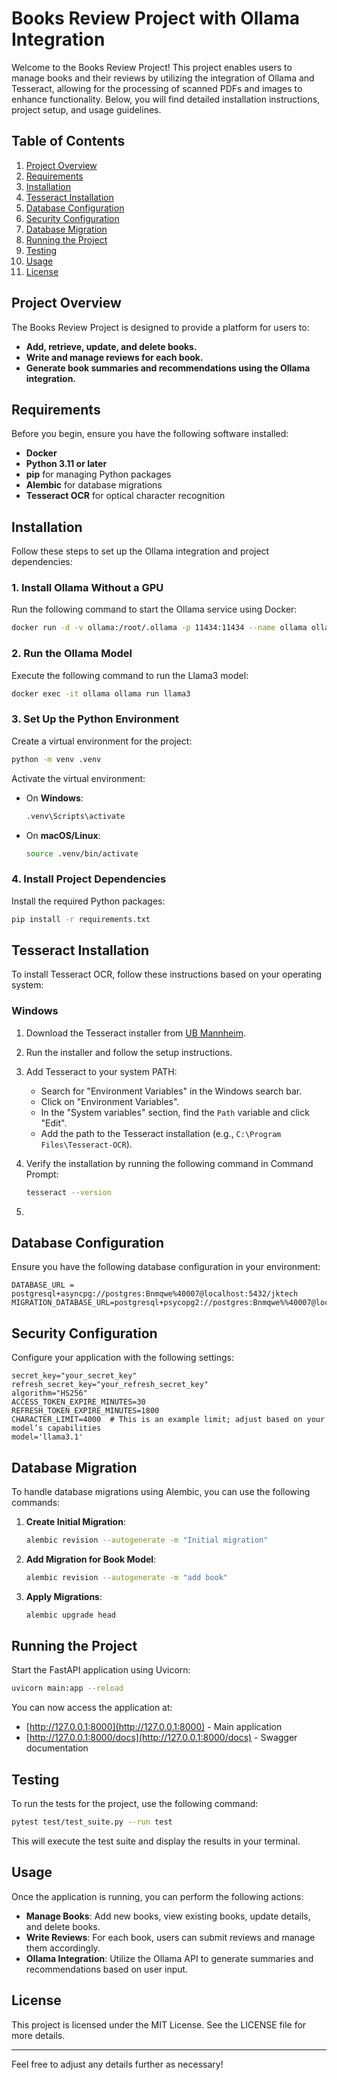 # Books Review Project with Ollama Integration

Welcome to the Books Review Project! This project enables users to manage books and their reviews by utilizing the integration of Ollama and Tesseract, allowing for the processing of scanned PDFs and images to enhance functionality. Below, you will find detailed installation instructions, project setup, and usage guidelines.

## Table of Contents

1. [Project Overview](#project-overview)
2. [Requirements](#requirements)
3. [Installation](#installation)
4. [Tesseract Installation](#tesseract-installation)
5. [Database Configuration](#database-configuration)
6. [Security Configuration](#security-configuration)
7. [Database Migration](#database-migration)
8. [Running the Project](#running-the-project)
9. [Testing](#testing)
10. [Usage](#usage)
11. [License](#license)

## Project Overview

The Books Review Project is designed to provide a platform for users to:

- **Add, retrieve, update, and delete books.**
- **Write and manage reviews for each book.**
- **Generate book summaries and recommendations using the Ollama integration.**

## Requirements

Before you begin, ensure you have the following software installed:

- **Docker**
- **Python 3.11 or later**
- **pip** for managing Python packages
- **Alembic** for database migrations
- **Tesseract OCR** for optical character recognition

## Installation

Follow these steps to set up the Ollama integration and project dependencies:

### 1. Install Ollama Without a GPU

Run the following command to start the Ollama service using Docker:

```bash
docker run -d -v ollama:/root/.ollama -p 11434:11434 --name ollama ollama/ollama
```

### 2. Run the Ollama Model

Execute the following command to run the Llama3 model:

```bash
docker exec -it ollama ollama run llama3
```

### 3. Set Up the Python Environment

Create a virtual environment for the project:

```bash
python -m venv .venv
```

Activate the virtual environment:

- On **Windows**:

  ```bash
  .venv\Scripts\activate
  ```
- On **macOS/Linux**:

  ```bash
  source .venv/bin/activate
  ```

### 4. Install Project Dependencies

Install the required Python packages:

```bash
pip install -r requirements.txt
```

## Tesseract Installation

To install Tesseract OCR, follow these instructions based on your operating system:

### Windows

1. Download the Tesseract installer from [UB Mannheim](https://github.com/UB-Mannheim/tesseract/wiki).
2. Run the installer and follow the setup instructions.
3. Add Tesseract to your system PATH:

   - Search for "Environment Variables" in the Windows search bar.
   - Click on "Environment Variables".
   - In the "System variables" section, find the `Path` variable and click "Edit".
   - Add the path to the Tesseract installation (e.g., `C:\Program Files\Tesseract-OCR`).
4. Verify the installation by running the following command in Command Prompt:

   ```bash
   tesseract --version
   ```
5. 

## Database Configuration

Ensure you have the following database configuration in your environment:

```plaintext
DATABASE_URL = postgresql+asyncpg://postgres:Bnmqwe%40007@localhost:5432/jktech
MIGRATION_DATABASE_URL=postgresql+psycopg2://postgres:Bnmqwe%%40007@localhost:5432/jktech
```

## Security Configuration

Configure your application with the following settings:

```plaintext
secret_key="your_secret_key"
refresh_secret_key="your_refresh_secret_key"
algorithm="HS256"
ACCESS_TOKEN_EXPIRE_MINUTES=30
REFRESH_TOKEN_EXPIRE_MINUTES=1800
CHARACTER_LIMIT=4000  # This is an example limit; adjust based on your model’s capabilities
model='llama3.1'
```

## Database Migration

To handle database migrations using Alembic, you can use the following commands:

1. **Create Initial Migration**:

   ```bash
   alembic revision --autogenerate -m "Initial migration"
   ```
2. **Add Migration for Book Model**:

   ```bash
   alembic revision --autogenerate -m "add book"
   ```
3. **Apply Migrations**:

   ```bash
   alembic upgrade head
   ```

## Running the Project

Start the FastAPI application using Uvicorn:

```bash
uvicorn main:app --reload
```

You can now access the application at:

- [http://127.0.0.1:8000](http://127.0.0.1:8000) - Main application
- [http://127.0.0.1:8000/docs](http://127.0.0.1:8000/docs) - Swagger documentation

## Testing

To run the tests for the project, use the following command:

```bash
pytest test/test_suite.py --run test
```

This will execute the test suite and display the results in your terminal.

## Usage

Once the application is running, you can perform the following actions:

- **Manage Books**: Add new books, view existing books, update details, and delete books.
- **Write Reviews**: For each book, users can submit reviews and manage them accordingly.
- **Ollama Integration**: Utilize the Ollama API to generate summaries and recommendations based on user input.

## License

This project is licensed under the MIT License. See the LICENSE file for more details.

---

Feel free to adjust any details further as necessary!
